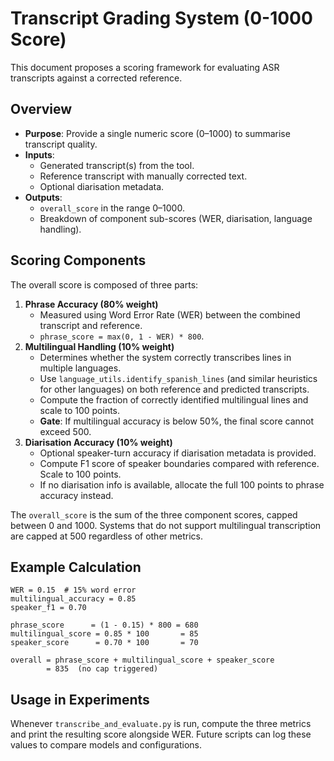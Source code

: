 # Transcript Grading System (0-1000 Score)

This document proposes a scoring framework for evaluating ASR transcripts against a corrected reference.

## Overview
- **Purpose**: Provide a single numeric score (0–1000) to summarise transcript quality.
- **Inputs**:
  - Generated transcript(s) from the tool.
  - Reference transcript with manually corrected text.
  - Optional diarisation metadata.
- **Outputs**:
  - `overall_score` in the range 0–1000.
  - Breakdown of component sub-scores (WER, diarisation, language handling).

## Scoring Components
The overall score is composed of three parts:

1. **Phrase Accuracy (80% weight)**
   - Measured using Word Error Rate (WER) between the combined transcript and reference.
   - `phrase_score = max(0, 1 - WER) * 800`.
2. **Multilingual Handling (10% weight)**
   - Determines whether the system correctly transcribes lines in multiple languages.
   - Use `language_utils.identify_spanish_lines` (and similar heuristics for other languages) on both reference and predicted transcripts.
   - Compute the fraction of correctly identified multilingual lines and scale to 100 points.
   - **Gate**: If multilingual accuracy is below 50%, the final score cannot exceed 500.
3. **Diarisation Accuracy (10% weight)**
   - Optional speaker-turn accuracy if diarisation metadata is provided.
   - Compute F1 score of speaker boundaries compared with reference. Scale to 100 points.
   - If no diarisation info is available, allocate the full 100 points to phrase accuracy instead.

The `overall_score` is the sum of the three component scores, capped between 0 and 1000.  Systems that do not support multilingual transcription are capped at 500 regardless of other metrics.

## Example Calculation
```
WER = 0.15  # 15% word error
multilingual_accuracy = 0.85
speaker_f1 = 0.70

phrase_score      = (1 - 0.15) * 800 = 680
multilingual_score = 0.85 * 100       = 85
speaker_score      = 0.70 * 100       = 70

overall = phrase_score + multilingual_score + speaker_score
        = 835  (no cap triggered)
```

## Usage in Experiments
Whenever `transcribe_and_evaluate.py` is run, compute the three metrics and print the resulting score alongside WER.  Future scripts can log these values to compare models and configurations.

